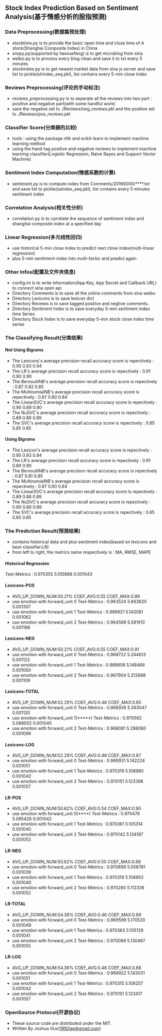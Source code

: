 ## Stock Index Prediction Based on Sentiment Analysis(基于情感分析的股指预测)

### Data Preprocessing(数据集预处理)
- stocktime.py is to provide the basic open time and close time of A stock(Shanghai Composite Index) in China
- snspy.py(supported by liaoxuefeng) is to get microblog from sina
- weibo.py is to process every blog clean and save it to txt every 5 minutes
- stockindex.py is to get newest market data from sina js server and save list to pickle(shindex_seq.pkl), list contains every 5-min close index

### Reviews Preprocessing(评论的手动标注)
- reviews_preprocessing.py is to seperate all the reviews into two part : positive and negative part(with some handful work)
- save the negative set to ./Reviews/neg_reviews.pkl and the positive set to ./Reviews/pos_reviews.pkl

### Classifier Score(分类器的比较)
- tools : using the package nltk and scikit-learn to implement machine learning method
- using the hand-tag positive and negative reviews to implement machine learning classifier(Logistic Regression, Naive Bayes and Support Vector Machine)

### Sentiment Index Computation(情感系数的计算)
- sentiment.py is to compute index from Comments/20160000/****.txt and save list to pickle(saindex_seq.pkl), list contains every 5 minutes sentiment index

### Correlation Analysis(相关性分析)
- correlation.py is to correlate the sequence of sentiment index and shanghai composite index at a specified day

### Linear Regression(多元线性回归)
- use historical 5-min close index to predict next close index(multi-linear regression)
- plus 5-min sentiment-index into multi-factor and predict again

### Other Infos(配置及文件夹信息)
- config.ini is to write information(App Key, App Secret and Callback URL) to connect sina open api
- Directory Comments is to save all the online comments from sina weibo
- Directory Lexicons is to save lexicon dict
- Directory Reviews is to save tagged positive and negtive comments.
- Directory Sentiment Index is to save everyday 5-min sentiment index time Series
- Directory Stock Index is to save everyday 5-min stock close index time series

### The Classifying Result(分类结果)
#### Not Using Bigrams
- The Lexicons's average precision recall accuracy score is repectively : 0.95 0.93 0.94
- The LR's average precision recall accuracy score is repectively : 0.91 0.90 0.90
- The BernoulliNB's average precision recall accuracy score is repectively : 0.87 0.82 0.85
- The MultinomialNB's average precision recall accuracy score is repectively : 0.87 0.80 0.84
- The LinearSVC's average precision recall accuracy score is repectively : 0.90 0.89 0.90
- The NuSVC's average precision recall accuracy score is repectively : 0.89 0.88 0.89
- The SVC's average precision recall accuracy score is repectively : 0.85 0.85 0.85

#### Using Bigrams
- The Lexicon's average precision recall accuracy score is repectively : 0.95 0.93 0.94
- The LR's average precision recall accuracy score is repectively : 0.91 0.89 0.90
- The BernoulliNB's average precision recall accuracy score is repectively : 0.87 0.81 0.85
- The MultinomialNB's average precision recall accuracy score is repectively : 0.87 0.80 0.84
- The LinearSVC's average precision recall accuracy score is repectively : 0.89 0.88 0.89
- The NuSVC's average precision recall accuracy score is repectively : 0.90 0.88 0.89
- The SVC's average precision recall accuracy score is repectively : 0.85 0.85 0.85

### The Prediction Result(预测结果)
- contains historical data and plus sentiment index(based on lexicons and best-classifier:LR)
- from left to right, the metrics name respectively is : MA, RMSE, MAPE
#### Historical Regression
Test-Metrics :   0.970355  5.105886  0.001043

#### Lexicons-POS
- AVG_UP_DOWN_NUM:50.21%	COEF_AVG:0.55	COEF_MAX:0.89
- use emotion with forward_unit 0
Test-Metrics :   0.963524  5.663620  0.001307
- use emotion with forward_unit 1
Test-Metrics :   0.969921  5.143081  0.001062
- use emotion with forward_unit 2
Test-Metrics :   0.964569  5.581913  0.001198

#### Lexicons-NEG
- AVG_UP_DOWN_NUM:50.21%	COEF_AVG:0.55	COEF_MAX:0.91
- use emotion with forward_unit 0
Test-Metrics :   0.968722  5.244613  0.001122
- use emotion with forward_unit 1
Test-Metrics :   0.969858  5.148468  0.001050
- use emotion with forward_unit 2
Test-Metrics :   0.967904  5.312698  0.001109

#### Lexicons-TOTAL
- AVG_UP_DOWN_NUM:52.29%	COEF_AVG:0.48	COEF_MAX:0.85
- use emotion with forward_unit 0
Test-Metrics :   0.966926  5.393047  0.001120
- use emotion with forward_unit 1(*****)
Test-Metrics :   0.970562  5.088002  0.001040
- use emotion with forward_unit 2
Test-Metrics :   0.968081  5.298080  0.001099

#### Lexicons-LOG
- AVG_UP_DOWN_NUM:52.29%	COEF_AVG:0.48	COEF_MAX:0.87
- use emotion with forward_unit 0
Test-Metrics :   0.969931  5.142224  0.001051
- use emotion with forward_unit 1
Test-Metrics :   0.970319  5.108980  0.001042
- use emotion with forward_unit 2
Test-Metrics :   0.970151  5.123398  0.001057

#### LR-POS
- AVG_UP_DOWN_NUM:50.62%	COEF_AVG:0.54	COEF_MAX:0.90
- use emotion with forward_unit 0(****)
Test-Metrics :   0.970476  5.095428  0.001042
- use emotion with forward_unit 1
Test-Metrics :   0.970361  5.105314  0.001040
- use emotion with forward_unit 2
Test-Metrics :   0.970142  5.124187  0.001053

#### LR-NEG
- AVG_UP_DOWN_NUM:50.62%	COEF_AVG:0.55	COEF_MAX:0.89
- use emotion with forward_unit 0
Test-Metrics :   0.970899  5.058781  0.001039
- use emotion with forward_unit 1
Test-Metrics :   0.970319  5.108953  0.001040
- use emotion with forward_unit 2
Test-Metrics :   0.970280  5.112336  0.001052

#### LR-TOTAL
- AVG_UP_DOWN_NUM:54.38%	COEF_AVG:0.46	COEF_MAX:0.89
- use emotion with forward_unit 0
Test-Metrics :   0.969599  5.170520  0.001049
- use emotion with forward_unit 1
Test-Metrics :   0.970363  5.105129  0.001041
- use emotion with forward_unit 2
Test-Metrics :   0.970068  5.130467  0.001055

#### LR-LOG
- AVG_UP_DOWN_NUM:54.38%	COEF_AVG:0.48	COEF_MAX:0.88
- use emotion with forward_unit 0
Test-Metrics :   0.969922  5.143031  0.001051
- use emotion with forward_unit 1
Test-Metrics :   0.970315  5.109257  0.001042
- use emotion with forward_unit 2
Test-Metrics :   0.970151  5.123417  0.001057

### OpenSource Protocol(开源协议)
- These source code are distributed under the MIT.
- Written By Joshua Guo(1992gq@gmail.com)
